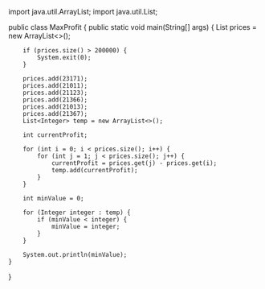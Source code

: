 import java.util.ArrayList;
import java.util.List;

public class MaxProfit {
    public static void main(String[] args) {
        List<Integer> prices = new ArrayList<>();

        if (prices.size() > 200000) {
            System.exit(0);
        }

        prices.add(23171);
        prices.add(21011);
        prices.add(21123);
        prices.add(21366);
        prices.add(21013);
        prices.add(21367);
        List<Integer> temp = new ArrayList<>();

        int currentProfit;

        for (int i = 0; i < prices.size(); i++) {
            for (int j = 1; j < prices.size(); j++) {
                currentProfit = prices.get(j) - prices.get(i);
                temp.add(currentProfit);
            }
        }

        int minValue = 0;

        for (Integer integer : temp) {
            if (minValue < integer) {
                minValue = integer;
            }
        }

        System.out.println(minValue);
    }
}
